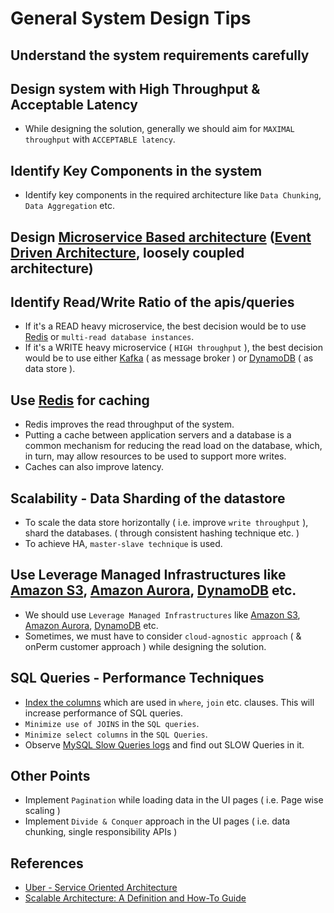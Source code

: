 
# General System Design Tips

## Understand the system requirements carefully

## Design system with High Throughput & Acceptable Latency
- While designing the solution, generally we should aim for `MAXIMAL throughput` with `ACCEPTABLE latency`.

## Identify Key Components in the system
- Identify key components in the required architecture like `Data Chunking`, `Data Aggregation` etc.

## Design [Microservice Based architecture](1_MicroServices) ([Event Driven Architecture](0_SystemGlossaries/EventDrivenArchitecture.md), loosely coupled architecture)

## Identify Read/Write Ratio of the apis/queries
- If it's a READ heavy microservice, the best decision would be to use [Redis](5_Redis) or `multi-read database instances`.
- If it's a WRITE heavy microservice ( `HIGH throughput` ), the best decision would be to use either [Kafka](4_MessageBrokers/Kafka.md) ( as message broker ) or [DynamoDB](../2_AWSComponents/6_DatabaseServices/AmazonDynamoDB.md) ( as data store ).

## Use [Redis](5_Redis) for caching
- Redis improves the read throughput of the system.
- Putting a cache between application servers and a database is a common mechanism for reducing the read load on the database, which, in turn, may allow resources to be used to support more writes.
- Caches can also improve latency.

## Scalability - Data Sharding of the datastore
- To scale the data store horizontally ( i.e. improve `write throughput` ), shard the databases. ( through consistent hashing technique etc. )
- To achieve HA, `master-slave technique` is used.

## Use Leverage Managed Infrastructures like [Amazon S3](../2_AWSComponents/7_StorageServices/AmazonS3.md), [Amazon Aurora](../2_AWSComponents/6_DatabaseServices/AmazonAurora.md), [DynamoDB](../2_AWSComponents/6_DatabaseServices/AmazonDynamoDB.md) etc.
- We should use `Leverage Managed Infrastructures` like [Amazon S3](../2_AWSComponents/7_StorageServices/AmazonS3.md), [Amazon Aurora](../2_AWSComponents/6_DatabaseServices/AmazonAurora.md), [DynamoDB](../2_AWSComponents/6_DatabaseServices/AmazonDynamoDB.md) etc.
- Sometimes, we must have to consider `cloud-agnostic approach` ( & onPerm customer approach ) while designing the solution.

## SQL Queries - Performance Techniques
- [Index the columns](https://www.geeksforgeeks.org/indexing-in-databases-set-1/) which are used in `where`, `join` etc. clauses. This will increase performance of SQL queries.
- `Minimize use of JOINS` in the `SQL queries`.
- `Minimize select columns` in the `SQL Queries`.
- Observe [MySQL Slow Queries logs](https://severalnines.com/blog/how-identify-mysql-performance-issues-slow-queries/) and find out SLOW Queries in it.

## Other Points
- Implement `Pagination` while loading data in the UI pages ( i.e. Page wise scaling )
- Implement `Divide & Conquer` approach in the UI pages ( i.e. data chunking, single responsibility APIs )

## References
- [Uber - Service Oriented Architecture](https://eng.uber.com/service-oriented-architecture/)
- [Scalable Architecture: A Definition and How-To Guide](https://www.sentinelone.com/blog/scalable-architecture/)
